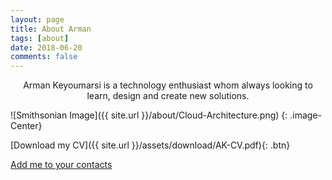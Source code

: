 ```yaml
---
layout: page
title: About Arman
tags: [about]
date: 2018-06-20
comments: false
---
```

    
<center>Arman Keyoumarsi is a technology enthusiast whom always looking to learn, design and create new solutions.</center>

![Smithsonian Image]({{ site.url }}/about/Cloud-Architecture.png)
{: .image-Center}

      
[Download my CV]({{ site.url }}/assets/download/AK-CV.pdf){: .btn} 
<div markdown="0"><a href="http://ct.kaywa.me/gOA21" class="btn">Add me to your contacts</a></div>